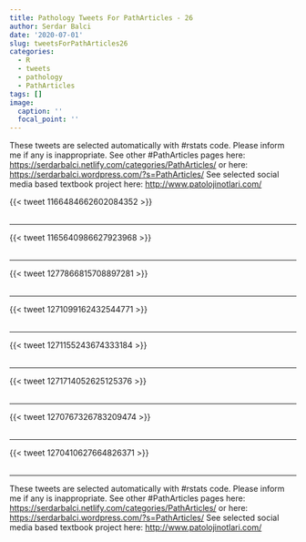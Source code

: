```yaml
---
title: Pathology Tweets For PathArticles - 26
author: Serdar Balci
date: '2020-07-01'
slug: tweetsForPathArticles26
categories:
  - R
  - tweets
  - pathology
  - PathArticles
tags: []
image:
  caption: ''
  focal_point: ''
---
```



These tweets are selected automatically with #rstats code. Please inform me if any is inappropriate.
See other #PathArticles pages here: https://serdarbalci.netlify.com/categories/PathArticles/  or here: https://serdarbalci.wordpress.com/?s=PathArticles/ 
See selected social media based textbook project here: http://www.patolojinotlari.com/

{{< tweet 1166484662602084352 >}}
<br>
<br>
<hr>
{{< tweet 1165640986627923968 >}}
<br>
<br>
<hr>
{{< tweet 1277866815708897281 >}}
<br>
<br>
<hr>
{{< tweet 1271099162432544771 >}}
<br>
<br>
<hr>
{{< tweet 1271155243674333184 >}}
<br>
<br>
<hr>
{{< tweet 1271714052625125376 >}}
<br>
<br>
<hr>
{{< tweet 1270767326783209474 >}}
<br>
<br>
<hr>
{{< tweet 1270410627664826371 >}}
<br>
<br>
<hr>


These tweets are selected automatically with #rstats code. Please inform me if any is inappropriate.
See other #PathArticles pages here: https://serdarbalci.netlify.com/categories/PathArticles/  or here: https://serdarbalci.wordpress.com/?s=PathArticles/ 
See selected social media based textbook project here: http://www.patolojinotlari.com/

